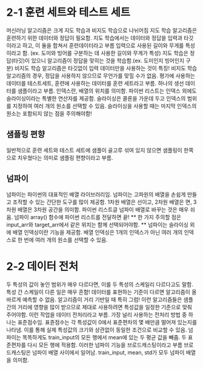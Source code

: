 # 2-1 훈련 세트와 테스트 세트
머신러닝 알고리즘은 크게 지도 학습과 비지도 학습으로 나뉘어짐
지도 학습 알고리즘은 훈련하기 위한 데이터와 정답이 필요함.
지도 학습에서는 데이터와 정답을 입력과 타깃이라고 하고, 이 둘을 합쳐서 훈련데이터라고 부름
입력으로 사용된 길이와 무게를 특성이라고 함. (ex. 도미와 빙어를 구분하는 데 사용한 길이와 무게가 특성)
지도 학습은 정답(타깃)이 있으니 알고리즘이 정답을 맞히는 것을 학습함.(ex. 도미인지 빙어인지 구분)
비지도 학습 알고리즘은 타깃없이 입력 데이터만을 사용하는 것이 특징!
비지도 학습 알고리즘의 경우, 정답을 사용하지 않으므로 무언가를 맞힐 수가 없음.
평가에 사용하는 데이터를 테스트세트, 훈련에 사용하는 데이터를 훈련 세트라고 부름.
하나의 생선 데이터를 샘플이라고 부름.
인덱스란, 배열의 위치를 의미함.
파이썬 리스트는 인덱스 외에도 슬라이싱이라는 특별한 연산자를 제공함. 슬라이싱은 콜론을 가운데 두고 인덱스의 범위를 지정하여 여러 개의 원소를 선택할 수 있음.
슬라이싱을 사용할 때는 마지막 인덱스의 원소는 포함되지 않는 점을 주의해야함!

## 샘플링 편향
일반적으로 훈련 세트와 테스트 세트에 샘플이 골고루 섞여 있지 않으면 샘플링이 한쪽으로 치우쳤다는 의미로 샘플링 편향이라고 부름.

## 넘파이
넘파이는 파이썬의 대표적인 배열 라이브러리임.
넘파이는 고파원의 배열을 손쉽게 만들고 조작할 수 있는 간단한 도구를 많이 제공함.
1차원 배열은 선이고, 2차원 배열은 면, 3차원 배열은 3차원 공간을 의미함.
파이썬 리스트글 넘파이 배열로 바꾸는 것은 매우 쉬움. 넘파이 array() 함수에 파이썬 리스트를 전달하면 끝!
** 한 가지 주의할 점은 input_arr와 target_arr에서 같은 위치는 함께 선택되어야함. **
넘파이는 슬라이싱 외에 배열 인덱싱이란 기능을 제공함. 배열 인덱싱은 1개의 인덱스가 아닌 여러 개의 인덱스로 한 번에 여러 개의 원소를 선택할 수 있음.

# 2-2 데이터 전처
두 특성의 값이 놓인 범위가 매우 다르다면, 이를 두 특성의 스케일리 다르다고도 말함.
특성 간 스케일이 다른 일은 매우 흔함!
데이터를 표현하는 기준이 다르면 알고리즘이 올바르게 예측할 수 없음. 알고리즘이 거리 기반일 때 특히 그럼! 이런 알고리즘들은 샘플 간의 거리에 영향을 많이 받으므로 제대로 사용하려면 특성값을 일정한 기준으로 맞춰 주어야함. 이런 작업을 데이터 전처리라고 부름.
가장 널리 사용하는 전처리 방법 중 하나는 표준점수임. 표쥰점수는 각 특성값이 0에서 표준편차의 몇 배만큼 떨어져 있는지를 나타냄. 이를 통해 실제 특성값의 크기와 상관없이 동일한 조건으로 비교할 수 있음.
넘파이는 똑똑하게도 train_input의 모든 행에서 mean에 있는 두 평균 값을 빼줌. 두 표준편차를 다시 모든 행에 적용함. 이러한 넘파이 기능을 브로드캐스팅이라고 부름
브로드캐스팅은 넘파이 배열 사이에서 일어남. train_input, mean, std가 모두 넘파이 배열을 의미함.
